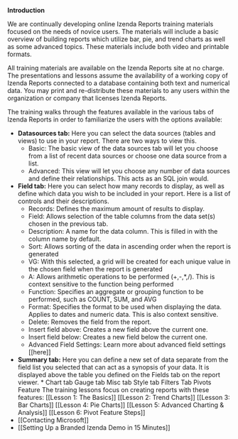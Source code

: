 **Introduction**

We are continually developing online Izenda Reports training materials focused on the needs of novice users. The materials will include a basic overview of building reports which utilize bar, pie, and trend charts as well as some advanced topics. These materials include both video and printable formats.

All training materials are available on the Izenda Reports site at no charge. The presentations and lessons assume the availability of a working copy of Izenda Reports connected to a database containing both text and numerical data. You may print and re-distribute these materials to any users within the organization or company that licenses Izenda Reports. 

The training walks through the features available in the various tabs of Izenda Reports in order to familiarize the users with the options available: 
* **Datasources tab:**
    Here you can select the data sources (tables and views) to use in your report.  There are two ways to view this.
    * Basic: The basic view of the data sources tab will let you choose from a list of recent data sources or choose one data source from a list.
    * Advanced: This view will let you choose any number of data sources and define their relationships. This acts as an SQL join would.
* **Field tab:**
    Here you can select how many records to display, as well as define which data you wish to be included in your report. Here is a list of controls and their descriptions.
    * Records: Defines the maximum amount of results to display.
    * Field: Allows selection of the table columns from the data set(s) chosen in the previous tab.
    * Description: A name for the data column. This is filled in with the column name by default.
    * Sort: Allows sorting of the data in ascending order when the report is generated
    * VG: With this selected, a grid will be created for each unique value in the chosen field when the report is generated
    * A: Allows arithmetic operations to be performed (+,-,*,/). This is context sensitive to the function being performed
    * Function: Specifies an aggregate or grouping function to be performed, such as COUNT, SUM, and AVG
    * Format: Specifies the format to be used when displaying the data. Applies to dates and numeric data. This is also context sensitive.
    * Delete: Removes the field from the report.
    * Insert field above: Creates a new field above the current one.
    * Insert field below: Creates a new field below the current one.
    * Advanced Field Settings: Learn more about advanced field settings [[here]]
* **Summary tab:**
    Here you can define a new set of data separate from the field list you selected that can act as a synopsis of your data. It is displayed above the table you defined on the Fields tab on the report viewer.
    * 
Chart tab
Gauge tab
Misc tab
Style tab
Filters Tab
Pivots Feature
The training lessons focus on creating reports with these features: 
[[Lesson 1: The Basics]]
[[Lesson 2: Trend Charts]]
[[Lesson 3: Bar Charts]]
[[Lesson 4: Pie Charts]]
[[Lesson 5: Advanced Charting & Analysis]]
[[Lesson 6: Pivot Feature Steps]]
* [[Contacting Microsoft]]
* [[Setting Up a Branded Izenda Demo in 15 Minutes]]
